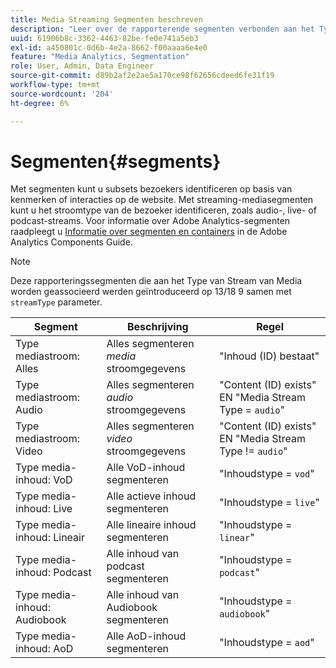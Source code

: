 ```yaml
---
title: Media Streaming Segmenten beschreven
description: "Leer over de rapporterende segmenten verbonden aan het Type van Stream van Media met inbegrip van het Segment, de Beschrijving, en de Regel voor het Type van Stroom van Media."
uuid: 61906b8c-3362-4463-82be-fe0e741a5eb3
exl-id: a450801c-0d6b-4e2a-8662-f00aaaa6e4e0
feature: "Media Analytics, Segmentation"
role: User, Admin, Data Engineer
source-git-commit: d89b2af2e2ae5a170ce98f62656cdeed6fe31f19
workflow-type: tm+mt
source-wordcount: '204'
ht-degree: 6%

---
```


# Segmenten{#segments}

Met segmenten kunt u subsets bezoekers identificeren op basis van kenmerken of interacties op de website. Met streaming-mediasegmenten kunt u het stroomtype van de bezoeker identificeren, zoals audio-, live- of podcast-streams. Voor informatie over Adobe Analytics-segmenten raadpleegt u [Informatie over segmenten en containers](https://experienceleague.adobe.com/docs/analytics/components/segmentation/seg-overview.html?lang=en) in de Adobe Analytics Components Guide.

>[!NOTE]
>
>Deze rapporteringssegmenten die aan het Type van Stream van Media worden geassocieerd werden geïntroduceerd op 13/18 9 samen met `streamType` parameter.

| Segment | Beschrijving | Regel |
|---|---|---|
| Type mediastroom: Alles | Alles segmenteren *media* stroomgegevens | &quot;Inhoud (ID) bestaat&quot; |
| Type mediastroom: Audio | Alles segmenteren *audio* stroomgegevens | &quot;Content (ID) exists&quot; EN &quot;Media Stream Type = `audio`&quot; |
| Type mediastroom: Video | Alles segmenteren *video* stroomgegevens | &quot;Content (ID) exists&quot; EN &quot;Media Stream Type != `audio`&quot; |
| Type media-inhoud: VoD | Alle VoD-inhoud segmenteren | &quot;Inhoudstype = `vod`&quot; |
| Type media-inhoud: Live | Alle actieve inhoud segmenteren | &quot;Inhoudstype = `live`&quot; |
| Type media-inhoud: Lineair | Alle lineaire inhoud segmenteren | &quot;Inhoudstype = `linear`&quot; |
| Type media-inhoud: Podcast | Alle inhoud van podcast segmenteren | &quot;Inhoudstype = `podcast`&quot; |
| Type media-inhoud: Audiobook | Alle inhoud van Audiobook segmenteren | &quot;Inhoudstype = `audiobook`&quot; |
| Type media-inhoud: AoD | Alle AoD-inhoud segmenteren | &quot;Inhoudstype = `aod`&quot; |
